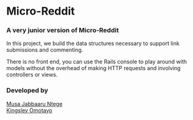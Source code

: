 # Micro-Reddit

### A very junior version of Micro-Reddit

In this project, we build the data structures necessary to support link submissions and commenting.

There is no front end, you can use the Rails console to play around with models without the overhead of making HTTP requests and involving controllers or views.

### Developed by

[Musa Jabbaaru Ntege](https://github.com/Cena-JM)<br>
[Kingsley Omotayo](https://github.com/kvnlay)